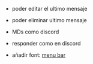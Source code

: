 - poder editar el ultimo mensaje
- poder eliminar ultimo mensaje


- MDs como discord
- responder como en discord
- añadir font: [menu bar](https://cdnjs.cloudflare.com/ajax/libs/font-awesome/6.0.0-beta3/css/all.min.css)